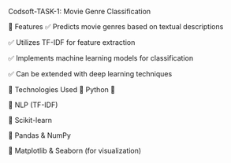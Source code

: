 Codsoft-TASK-1: Movie Genre Classification


🔹 Features
✅ Predicts movie genres based on textual descriptions

✅ Utilizes TF-IDF for feature extraction

✅ Implements machine learning models for classification

✅ Can be extended with deep learning techniques

🚀 Technologies Used
🔹 Python 🐍

🔹 NLP (TF-IDF)

🔹 Scikit-learn

🔹 Pandas & NumPy

🔹 Matplotlib & Seaborn (for visualization)
